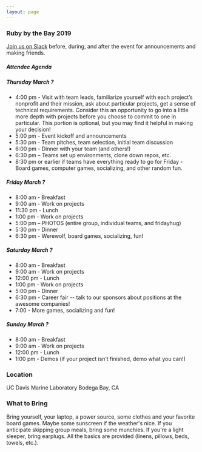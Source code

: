 ```yaml
---
layout: page
---
```


### Ruby by the Bay 2019

[Join us on Slack](https://rubyforgood.herokuapp.com/) before, during, and after the event for announcements and making friends.

##### Attendee Agenda

##### Thursday March ?

* 4:00 pm - Visit with team leads, familiarize yourself with each project’s nonprofit and their mission, ask about particular projects, get a sense of technical requirements. Consider this an opportunity to go into a little more depth with projects before you choose to commit to one in particular. This portion is optional, but you may find it helpful in making your decision!
* 5:00 pm - Event kickoff and announcements
* 5:30 pm - Team pitches, team selection, initial team discussion
* 6:00 pm - Dinner with your team (and others!)
* 6:30 pm – Teams set up environments, clone down repos, etc.
* 8:30 pm or earlier if teams have everything ready to go for Friday - Board games, computer games, socializing, and other random fun.

##### Friday March ?

* 8:00 am - Breakfast
* 9:00 am - Work on projects
* 11:30 pm - Lunch
* 1:00 pm - Work on projects
* 5:00 pm – PHOTOS (entire group, individual teams, and fridayhug)
* 5:30 pm - Dinner
* 6:30 pm - Werewolf, board games, socializing, fun!

##### Saturday March ?

* 8:00 am - Breakfast
* 9:00 am - Work on projects
* 12:00 pm - Lunch
* 1:00 pm - Work on projects
* 5:00 pm - Dinner
* 6:30 pm - Career fair -- talk to our sponsors about positions at the awesome companies!
* 7:00 - More games, socializing and fun!

##### Sunday March ?

* 8:00 am - Breakfast
* 9:00 am - Work on projects
* 12:00 pm - Lunch
* 1:00 pm - Demos (if your project isn’t finished, demo what you can!)

### Location

UC Davis Marine Laboratory
Bodega Bay, CA

### What to Bring

Bring yourself, your laptop, a power source, some clothes and your favorite board games. Maybe some sunscreen if the weather's nice. If you anticipate skipping group meals, bring some munchies. If you're a light sleeper, bring earplugs. All the basics are provided (linens, pillows, beds, towels, etc.).
